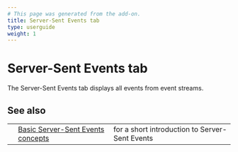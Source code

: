 ```yaml
---
# This page was generated from the add-on.
title: Server-Sent Events tab
type: userguide
weight: 1
---
```


# Server-Sent Events tab

The Server-Sent Events tab displays all events from event streams.

## See also

|     |                                                                               |                                                |
| --- | ----------------------------------------------------------------------------- | ---------------------------------------------- |
|     | [Basic Server-Sent Events concepts](/docs/desktop/addons/server-sent-events/) | for a short introduction to Server-Sent Events |
